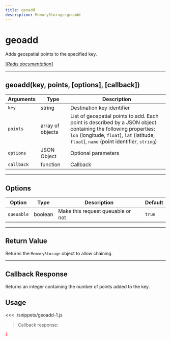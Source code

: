 ```yaml
---
title: geoadd
description: MemoryStorage:geoadd
---
```


# geoadd

Adds geospatial points to the specified key.

[[_Redis documentation_]](https://redis.io/commands/geoadd)

---

## geoadd(key, points, [options], [callback])

| Arguments  | Type             | Description                                                                                                                                                                                                    |
| ---------- | ---------------- | -------------------------------------------------------------------------------------------------------------------------------------------------------------------------------------------------------------- |
| `key`      | string           | Destination key identifier                                                                                                                                                                                     |
| `points`   | array of objects | List of geospatial points to add. Each point is described by a JSON object containing the following properties:<br/>`lon` (longitude, `float`), `lat` (latitude, `float`), `name` (point identifier, `string`) |
| `options`  | JSON Object      | Optional parameters                                                                                                                                                                                            |
| `callback` | function         | Callback                                                                                                                                                                                                       |

---

## Options

| Option     | Type    | Description                       | Default |
| ---------- | ------- | --------------------------------- | ------- |
| `queuable` | boolean | Make this request queuable or not | `true`  |

---

## Return Value

Returns the `MemoryStorage` object to allow chaining.

---

## Callback Response

Returns an integer containing the number of points added to the key.

## Usage

<<< ./snippets/geoadd-1.js

> Callback response:

```json
2
```
